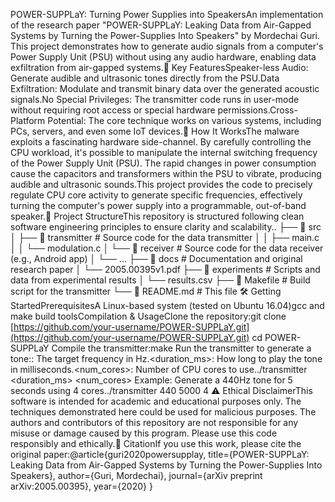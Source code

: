 POWER-SUPPLaY: Turning Power Supplies into SpeakersAn implementation of the research paper "POWER-SUPPLaY: Leaking Data from Air-Gapped Systems by Turning the Power-Supplies Into Speakers" by Mordechai Guri. This project demonstrates how to generate audio signals from a computer's Power Supply Unit (PSU) without using any audio hardware, enabling data exfiltration from air-gapped systems.🚀 Key FeaturesSpeaker-less Audio: Generate audible and ultrasonic tones directly from the PSU.Data Exfiltration: Modulate and transmit binary data over the generated acoustic signals.No Special Privileges: The transmitter code runs in user-mode without requiring root access or special hardware permissions.Cross-Platform Potential: The core technique works on various systems, including PCs, servers, and even some IoT devices.🤔 How It WorksThe malware exploits a fascinating hardware side-channel. By carefully controlling the CPU workload, it's possible to manipulate the internal switching frequency of the Power Supply Unit (PSU). The rapid changes in power consumption cause the capacitors and transformers within the PSU to vibrate, producing audible and ultrasonic sounds.This project provides the code to precisely regulate CPU core activity to generate specific frequencies, effectively turning the computer's power supply into a programmable, out-of-band speaker.📂 Project StructureThis repository is structured following clean software engineering principles to ensure clarity and scalability..
├── 📁 src
│   ├── 📁 transmitter         # Source code for the data transmitter
│   │   ├── main.c
│   │   └── modulation.c
│   └── 📁 receiver           # Source code for the data receiver (e.g., Android app)
│       └── ...
├── 📁 docs                   # Documentation and original research paper
│   └── 2005.00395v1.pdf
├── 📁 experiments            # Scripts and data from experimental results
│   └── results.csv
├── 📄 Makefile                # Build script for the transmitter
└── 📄 README.md                # This file
🛠️ Getting StartedPrerequisitesA Linux-based system (tested on Ubuntu 16.04)gcc and make build toolsCompilation & UsageClone the repository:git clone [https://github.com/your-username/POWER-SUPPLaY.git](https://github.com/your-username/POWER-SUPPLaY.git)
cd POWER-SUPPLaY
Compile the transmitter:make
Run the transmitter to generate a tone:<frequency>: The target frequency in Hz.<duration_ms>: How long to play the tone in milliseconds.<num_cores>: Number of CPU cores to use../transmitter <frequency> <duration_ms> <num_cores>
Example: Generate a 440Hz tone for 5 seconds using 4 cores../transmitter 440 5000 4
⚠️ Ethical DisclaimerThis software is intended for academic and educational purposes only. The techniques demonstrated here could be used for malicious purposes. The authors and contributors of this repository are not responsible for any misuse or damage caused by this program. Please use this code responsibly and ethically.📜 CitationIf you use this work, please cite the original paper:@article{guri2020powersupplay,
  title={POWER-SUPPLaY: Leaking Data from Air-Gapped Systems by Turning the Power-Supplies Into Speakers},
  author={Guri, Mordechai},
  journal={arXiv preprint arXiv:2005.00395},
  year={2020}
}
